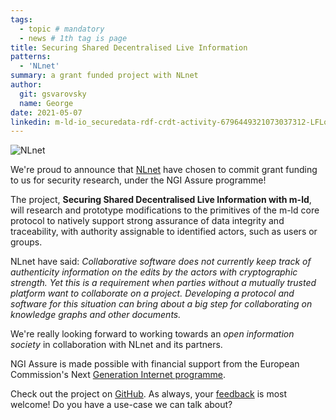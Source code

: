 ```yaml
---
tags:
  - topic # mandatory
  - news # 1th tag is page
title: Securing Shared Decentralised Live Information
patterns:
  - 'NLnet'
summary: a grant funded project with NLnet
author:
  git: gsvarovsky
  name: George
date: 2021-05-07
linkedin: m-ld-io_securedata-rdf-crdt-activity-6796449321073037312-LFLo
---
```

![NLnet](/media/logo_nlnet.svg)

We're proud to announce that [NLnet](https://nlnet.nl) have chosen to commit
grant funding to us for security research, under the NGI Assure programme!

The project, **Securing Shared Decentralised Live Information with m-ld**, will
research and prototype modifications to the primitives of the m-ld core protocol
to natively support strong assurance of data integrity and traceability, with
authority assignable to identified actors, such as users or groups.

NLnet have said: _Collaborative software does not currently keep track of
authenticity information on the edits by the actors with cryptographic strength.
Yet this is a requirement when parties without a mutually trusted platform want
to collaborate on a project. Developing a protocol and software for this
situation can bring about a big step for collaborating on knowledge graphs and
other documents._

We're really looking forward to working towards an _open information society_ in
collaboration with NLnet and its partners.

NGI Assure is made possible with financial support from the European
Commission's Next [Generation Internet programme](https://ngi.eu/).

Check out the project on
[GitHub](https://github.com/m-ld/m-ld-security-spec). As always, your
[feedback](/hello/) is most welcome! Do you have a use-case we can talk about?